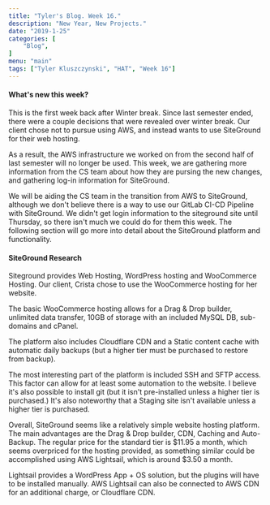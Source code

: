 ```yaml
---
title: "Tyler's Blog. Week 16."
description: "New Year, New Projects."
date: "2019-1-25"
categories: [
    "Blog",
]
menu: "main"
tags: ["Tyler Kluszczynski", "HAT", "Week 16"]
---
```


#### What's new this week?
This is the first week back after Winter break. Since last semester ended, there were a couple decisions that were revealed over winter break. Our client chose not to pursue using AWS, and instead wants to use SiteGround for their web hosting.

As a result, the AWS infrastructure we worked on from the second half of last semester will no longer be used. This week, we are gathering more information from the CS team about how they are pursing the new changes, and gathering log-in information for SiteGround.

We will be aiding the CS team in the transition from AWS to SiteGround, although we don't believe there is a way to use our GitLab CI-CD Pipeline with SiteGround. We didn't get login information to the siteground site until Thursday, so there isn't much we could do for them this week. The following section will go more into detail about the SiteGround platform and functionality.


#### SiteGround Research
Siteground provides Web Hosting, WordPress hosting and WooCommerce Hosting. Our client, Crista chose to use the WooCommerce hosting for her website.

The basic WooCommerce hosting allows for a Drag & Drop builder, unlimited data transfer, 10GB of storage with an included MySQL DB, sub-domains and cPanel.

The platform also includes Cloudflare CDN and a Static content cache with automatic daily backups (but a higher tier must be purchased to restore from backup).

The most interesting part of the platform is included SSH and SFTP access. This factor can allow for at least some automation to the website. I believe it's also possible to install git (but it isn't pre-installed unless a higher tier is purchased.) It's also noteworthy that a Staging site isn't available unless a higher tier is purchased.

Overall, SiteGround seems like a relatively simple website hosting platform. The main advantages are the Drag & Drop builder, CDN, Caching and Auto-Backup. The regular price for the standard tier is $11.95 a month, which seems overpriced for the hosting provided, as something similar could be accomplished using AWS Lightsail, which is around $3.50 a month. 

Lightsail provides a WordPress App + OS solution, but the plugins will have to be installed manually. AWS Lightsail can also be connected to AWS CDN for an additional charge, or Cloudflare CDN.
